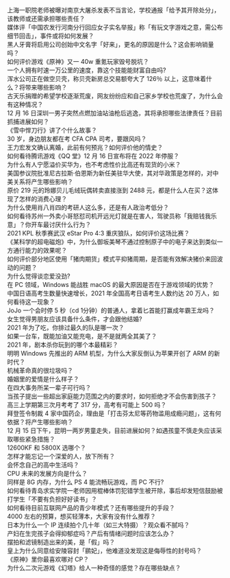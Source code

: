 上海一职院老师被曝对南京大屠杀发表不当言论，学校通报「给予其开除处分」，该教师或还需承担哪些责任？  
媒体评「中国农发行河南分行回应女子实名举报」称「有玩文字游戏之意，需公布细节回击」，事件或将如何发展？  
黑人牙膏将启用公司创始中文名字「好来」，更名的原因是什么？这会影响销量吗？  
如何评价游戏《原神》又一 40w 重氪玩家毁号脱坑？  
一个人拥有时速一万公里的速度，靠这个技能能财富自由吗?  
浑水公司正在做空贝壳，称贝壳新房总交易额夸大了 126％ 以上，这意味着什么？将带来哪些影响？  
古天乐捐赠的希望学校逐渐荒废，网友纷纷应和自己家乡学校也荒废了，为什么会有这种情况？  
12 月 16 日深圳一男子突然点燃加油站油枪后逃逸，其将承担哪些法律责任？目前抓捕进展如何？  
《雪中悍刀行》讲了个什么故事？  
30 岁，身边朋友都在考 CFA CPA 司考，要跟风吗？  
王力宏发文确认离婚，此前有何预兆？如何评价他的情史？  
如何看待腾讯游戏《QQ 堂》12 月 16 日宣布将在 2022 年停服？  
为什么有人宁愿溢价买华为，也不考虑性价比高还有现货的小米？  
美国参议院批准尼古拉斯·伯恩斯为新任美驻华大使，其对华政策是怎样的，对中美关系将产生哪些影响？  
原价 219 元的玲娜贝儿毛绒玩偶转卖直接涨到 2488 元，都是什么人在买？这体现了怎样的消费心理？  
为什么使用肖八肖四的考研人这么多，还是有人政治考低分？  
如何看待苏州一外卖小哥怒怼司机开远光灯就是在害人，驾驶员称「我赔钱我乐意」？你开车最讨厌什么行为？  
2021 KPL 秋季赛武汉 eStar Pro 4:3 重庆狼队，如何评价这场比赛？  
《某科学的超电磁炮》中，为什么御坂美琴不通过控制原子中的电子来达到类似一方通行能力的效果呢？  
如何评价部分地区使用「猪肉期货」模式平抑猪周期，是否能有效解决猪价来回波动的问题？  
为什么觉得谈恋爱没劲?  
在 PC 领域，Windows 能战胜 macOS 的最大原因是否在于游戏领域的优势？  
中国日语高考生数量快速增长，2021 年全国高考日语考生人数约达 20 万人，如何看待这一现象？  
JoJo 一个会时停 5 秒（cd 1分钟）的普通人，拿着匕首能打赢成年霸王龙吗？  
女生觉得男朋友应该具备什么条件，才会跟他结婚?  
2021 年为了吃，你排过最久的队是哪一次？  
如果一台车，既能加油又能充电，是不是就两全其美了？  
2021 年，剧本杀你玩到的哪个本最精彩？  
明明 Windows  先推出的 ARM  机型，为什么大家反倒认为苹果开创了 ARM  的新时代？  
机械革命真的很垃圾吗？  
婚姻里的爱情是什么样子？  
在四大事务所呆一辈子可行吗？  
当孩子提出一些超出家庭能力范围之内的要求时，如何拒绝才不会伤害到孩子？  
高三上学期第三次月考考了 317 分，高考有可能上 500 吗？  
拜登签令制裁 4 家中国药企，理由是「打击芬太尼等药物滥用成瘾问题」，这有何依据？将产生哪些影响？  
12 月 15 日下午，昆明一两岁男童走失，目前进展如何？如遇孩童不慎走失应该采取哪些紧急措施？  
12600KF 和 5800X 选哪个？  
怎样才能忘记一个深爱的人，放下所有？  
会怀念自己的高中生活吗？  
CPU 未来的发展方向是什么？  
同样是 8G 内存，为什么 PS 4 能流畅玩游戏，而 PC 不行?  
如何看待青岛求实学院一老师因用棍棒体罚犯错学生被开除，事后却发短信鼓励被打学生「不要有负担好好读书」？  
如何看待目前互联网产品的青少年模式？还有哪些提升的手段？  
4000 左右的预算，想买轻薄本，大家有没有什么推荐？  
日本为什么一个 IP 连续拍个几十年（如三大特摄）？观众看不腻吗？  
产妇在生完孩子会得抑郁症吗？产后有情绪问题时应该怎么办？  
摆拍和滤镜制造出来的美，是「假」吗？  
皇上为什么同意给安陵容封「鹂妃」，他难道没发现这是侮辱性的封号吗？  
《原神》里你最喜欢哪对 CP？  
为什么二次元游戏《幻塔》给人一种奇怪的感觉？存在哪些缺点？  
